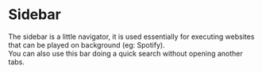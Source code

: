 # Sidebar

The sidebar is a little navigator, it is used essentially for executing websites that can be played on background (eg: Spotify).\
You can also use this bar doing a quick search without opening another tabs.
